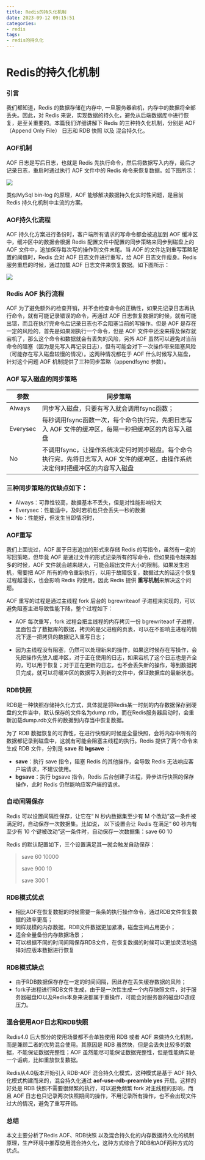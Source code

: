 ```yaml
---
title: Redis的持久化机制
date: 2023-09-12 09:15:51
categories: 
- redis
tags: 
- redis的持久化 
---
```


# Redis的持久化机制

### 引言

我们都知道，Redis 的数据存储在内存中, 一旦服务器宕机，内存中的数据将全部丢失。因此，对 Redis 来说，实现数据的持久化，避免从后端数据库中进行恢复，是至关重要的。本篇我们详细讲解下 Redis 的三种持久化机制，分别是 AOF（Append Only File） 日志和 RDB 快照 以及 混合持久化。

### AOF机制

AOF 日志是写后日志，也就是 Redis 先执行命令，然后将数据写入内存，最后才记录日志，重启时通过执行 AOF 文件中的 Redis 命令来恢复数据。如下图所示：

![](https://developer.qcloudimg.com/http-save/yehe-10418638/693b4cb76c16876336e4c5a3a06fed27.png)

类似MySql bin-log 的原理，AOF 能够解决数据持久化实时性问题，是目前 Redis 持久化机制中主流的方案。

### AOF持久化流程

AOF 持久化方案进行备份时，客户端所有请求的写命令都会被追加到 AOF 缓冲区中，缓冲区中的数据会根据 Redis 配置文件中配置的同步策略来同步到磁盘上的 AOF 文件中，追加保存每次写的操作到文件末尾。当 AOF 的文件达到重写策略配置的阈值时，Redis 会对 AOF 日志文件进行重写，给 AOF 日志文件瘦身。Redis 服务重启的时候，通过加载 AOF 日志文件来恢复数据。如下图所示：

![](https://developer.qcloudimg.com/http-save/yehe-10418638/bc15aa10e9c9d41ef356faa07b60cb82.png)

### Redis AOF 执行流程

AOF 为了避免额外的检查开销，并不会检查命令的正确性，如果先记录日志再执行命令，就有可能记录错误的命令，再通过 AOF 日志恢复数据的时候，就有可能出错，而且在执行完命令后记录日志也不会阻塞当前的写操作。但是 AOF 是存在一定的风险的，首先是如果刚执行一个命令，但是 AOF 文件中还没来得及保存就宕机了，那么这个命令和数据就会有丢失的风险，另外 AOF 虽然可以避免对当前命令的阻塞（因为是先写入再记录日志），但有可能会对下一次操作带来阻塞风险（可能存在写入磁盘较慢的情况）。这两种情况都在于 AOF 什么时候写入磁盘，针对这个问题 AOF 机制提供了三种同步策略（appendfsync 参数）。

### AOF 写入磁盘的同步策略

| 参数     | 同步策略                                                     |
| -------- | ------------------------------------------------------------ |
| Always   | 同步写入磁盘，只要有写入就会调用fsync函数；                  |
| Everysec | 每秒调用fsync函数一次，每个命令执行完，先把日志写入 AOF 文件的缓冲区，每隔一秒把缓冲区的内容写入磁盘 |
| No       | 不调用fsync，让操作系统决定何时同步磁盘。每个命令执行完，先将日志写入 AOF 文件的缓冲区，由操作系统决定何时把缓冲区的内容写入磁盘 |

### 三种同步策略的优缺点如下：

* Always：可靠性较高，数据基本不丢失，但是对性能影响较大
* Everysec：性能适中，及时宕机也只会丢失一秒的数据
* No：性能好，但发生当即情况时，

### AOF重写

我们上面说过，AOF 属于日志追加的形式来存储 Redis 的写指令，虽然有一定的写回策略，但毕竟 AOF 是通过文件的形式记录所有的写命令，但如果指令越来越多的时候，AOF 文件就会越来越大，可能会超出文件大小的限制。如果发生宕机，需要把 AOF 所有的命令重新执行，以用于故障恢复，数据过大的话这个恢复过程越漫长，也会影响 Redis 的使用。因此 Redis 提供 **重写机制**来解决这个问题。

AOF 重写的过程是通过主线程 fork 后台的 bgrewriteaof 子进程来实现的，可以避免阻塞主进导致性能下降，整个过程如下：

* AOF 每次重写，fork 过程会把主线程的内存拷贝一份 bgrewriteaof 子进程，里面包含了数据库的数据，拷贝的是父进程的页表，可以在不影响主进程的情况下逐一把拷贝的数据记入重写日志；

* 因为主线程没有阻塞，仍然可以处理新来的操作，如果这时候存在写操作，会先把操作先放入缓冲区，对于正在使用的日志，如果宕机了这个日志也是齐全的，可以用于恢复；对于正在更新的日志，也不会丢失新的操作，等到数据拷贝完成，就可以将缓冲区的数据写入到新的文件中，保证数据库的最新状态。

### RDB快照

RDB是一种快照存储持久化方式，具体就是将Redis某一时刻的内存数据保存到硬盘的文件当中，默认保存的文件名为dump.rdb，而在Redis服务器启动时，会重新加载dump.rdb文件的数据到内存当中恢复数据。

为了 RDB 数据恢复的可靠性，在进行快照的时候是全量快照，会将内存中所有的数据都记录到磁盘中，这就有可能会阻塞主线程的执行。Redis 提供了两个命令来生成 RDB 文件，分别是 **save** 和 **bgsave** ：

* **save**：执行 save 指令，阻塞 Redis 的其他操作，会导致 Redis 无法响应客户端请求，不建议使用。
* **bgsave**：执行 bgsave 指令，Redis 后台创建子进程，异步进行快照的保存操作，此时 Redis 仍然能响应客户端的请求。

### 自动间隔保存

Redis 可以设置间隔性保存，让它在“ N 秒内数据集至少有 M 个改动”这一条件被满足时，自动保存一次数据集。比如说， 以下设置会让 Redis 在满足“ 60 秒内有至少有 10 个键被改动”这一条件时，自动保存一次数据集：save 60 10

Redis 的默认配置如下，三个设置满足其一就会触发自动保存：

> save  60  10000
>
> save  900  10
>
> save  300  1

### RDB模式优点

* 相比AOF在恢复数据的时候需要一条条的执行操作命令，通过RDB文件恢复数据的效率更高；
* 同样规模的内存数据，RDB文件数据更加紧凑，磁盘空间占用更小；
* 适合全量备份内存数据场景；
* 可以根据不同的时间间隔保存RDB文件，在恢复数据的时候可以更加灵活地选择对应版本数据进行恢复

 ### RDB模式缺点

* 由于RDB数据保存存在一定的时间间隔，因此存在丢失缓存数据的风险；
* fork子进程进行RDB文件生成，由于是一次性生成一个内存快照文件，对于服务器磁盘IO以及Redis本身来说都属于重操作，可能会对服务器的磁盘IO造成压力。

### 混合使用AOF日志和RDB快照

Redis4.0 后大部分的使用场景都不会单独使用 RDB 或者 AOF 来做持久化机制，而是兼顾二者的优势混合使用。其原因是 RDB 虽然快，但是会丢失比较多的数据，不能保证数据完整性；AOF 虽然能尽可能保证数据完整性，但是性能确实是一个诟病，比如重放恢复数据。  

Redis从4.0版本开始引入 RDB-AOF 混合持久化模式，这种模式是基于 AOF 持久化模式构建而来的，混合持久化通过 **aof-use-rdb-preamble yes** 开启。这样的好处是 RDB 快照不需要很频繁的执行，可以避免频繁 fork 对主线程的影响，而且 AOF 日志也只记录两次快照期间的操作，不用记录所有操作，也不会出现文件过大的情况，避免了重写开销。

 ### 总结

本文主要分析了Redis AOF、RDB快照 以及混合持久化的内存数据持久化的机制原理，生产环境中推荐使用混合持久化，这种方式综合了RDB和AOF两种方式的优点。

